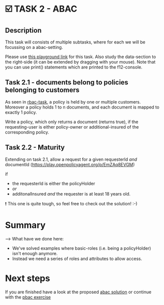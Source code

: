 # ☑️ TASK 2 - ABAC 
## Description
This task will consists of multiple subtasks, where for each we will be focussing on a abac-setting.

Please use [this playground link](https://play.openpolicyagent.org/p/a7FzHQsV2U) for this task. Also study the data-section to the right-side (it can be extended by dragging with your mouse). Note that you can use print() statements which are printed to the f12-console.

## Task 2.1 - documents belong to policies belonging to customers
As seen in [rbac-task](../01_rbac/README.md), a policy is held by one or multiple customers. Moreover a policy holds 1 to n documents, and each document is mapped to exactly 1 policy.

Write a policy, which only returns a document (returns true), if the requesting-user is either policy-owner or additional-insured of the corresponding policy.

## Task 2.2 - Maturity
Extending on task 2.1, allow a request for a given requesterId *and* documentId (https://play.openpolicyagent.org/p/EmZAq8EVGM) 

if 
- the requesterId is either the policyHolder 
- *or* 
- additonalInsured *and* the requester is at least 18 years old.

:exclamation: This one is quite tough, so feel free to check out the solution! :-)

# Summary
--> What have we done here:
- We've solved examples where basic-roles (i.e. being a policyHolder) isn't enough anymore. 
- Instead we need a series of roles and attributes to allow access.


# Next steps
If you are finished have a look at the proposed [abac solution](../solutions/02_abac/README.md) or continue with the [pbac exercise](../03_pbac/README.md)